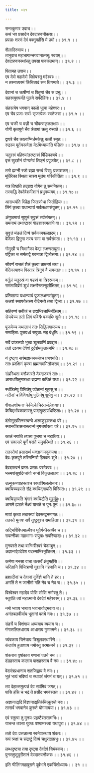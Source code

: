 ```yaml
---
title: ०३१

---
```

सनत्कुमार उवाच।।  
कथं भव प्रसादेन देवदारुवनौकसः।।  
प्रपन्नाः शरणं देवं वक्तुमर्हसि मे प्रभो।। ३१.१ ।।  
  
शैलादिरुवाच।।  
तानुवाच महाभागान्भगवानात्मभूः स्वयम्।।  
देवदारुवनस्थांस्तु तपसा पावकप्रभान्।। ३१.२ ।।  
  
पितामह उवाच।।  
एष देवो महादेवो विज्ञेयस्तु महेश्वरः।।  
न तस्मात्परमं किंचित्पदं सम धिगम्यते।। ३१.३ ।।  
  
देवानां च ऋषीणां च पितॄणां चैव स प्रभुः।।  
सहस्रयुगपर्यंते पुलये सर्वदेहिनः।। ३१.४ ।।  
  
संहरत्येष भगवान् कालो भूत्वा महेश्वरः।।  
एष चैव प्रजाः सर्वाः सृजत्येकः स्वतेजसा।। ३१.५ ।।  
  
एष चक्री च वज्री च श्रीवत्सकृतलक्षणः।।  
योगी कृतयुगे चैव त्रेतायां क्रतु रुच्यते।। ३१.६ ।।  
  
द्वापरे चैव कालाग्निर्धमकेतुः कलौ स्मृतः।।  
रुद्रस्य मूर्तयस्त्वेता येऽभिध्यायांति पंडिताः।। ३१.७ ।।  
  
चतुरस्रं बहिश्चांतरष्टास्रं पिंडिकाश्रये।।  
वृत्तं सुदर्शनं योग्यमेवं लिङ्गं प्रपूजयेत्।। ३१.८ ।।  
  
तमो ह्यग्नी रजो ब्रह्मा सत्त्वं विष्णुः प्रकाशकम्।।  
मूर्तिरेका स्थिता चास्य मूर्तयः परिकीर्तिताः।। ३१.९ ।।  
  
यत्र तिष्ठति तद्ब्रह्म योगेन तु समन्वितम्।।  
तस्माद्धि देवदेवेशमीशानं प्रभुमव्ययम्।। ३१.१೦ ।।  
  
आराधयंति विप्रेंद्रा जितक्रोधा जितोंद्रियाः।।  
लिंगं कृत्वा यथान्यायं सर्वलक्षणसंयुतम्।। ३१.११ ।।  
  
अंगुष्ठमात्रं सुशुभं सुवृत्तं सर्वसंमतम्।।  
समनाभं तथाष्टास्रं षोडशास्रमतापि वा।। ३१.१२ ।।  
  
सुवृत्तं मंडलं दिव्यं सर्वकामफलप्रदम्।।  
वेदिका द्विगुणा तस्य समा वा सर्वसंमता।। ३१.१३ ।।  
  
गोमुखी च त्रिभागैका वेद्या लक्षणसयुता।।  
पट्टिका च समंताद्वै यवमात्रा द्विजोत्तमाः।। ३१.१४ ।।  
  
सौवर्णं राजतं शैलं कृत्वा ताम्रमयं तथा।।  
वेदिकायाश्च विस्तारं त्रिगुणं वै समन्ततः।। ३१.१५ ।।  
  
वर्तुलं चतुरस्रं वा षडस्रं वा त्रिरस्रकम्।।  
समंतान्निर्व्रणं शुभ्रं लक्षणैस्तत्सुलीक्षितम्।। ३१.१६ ।।  
  
प्रतिष्ठाप्य यथान्यायं पूजालक्षणसंयुतम्।।  
कलशं स्थापयेत्तस्य वेदिमध्ये तथा द्विजाः।। ३१.१७ ।।  
  
सहिरण्यं सबीजं च ब्रह्मभिश्चाभिमंत्रितम्।।  
सेचयेच्च ततो लिंगं पवित्रैः पञ्चभिः शुभैः।। ३१.१८ ।।  
  
पूजयेच्च यथालाभं ततः सिद्धिमवाप्स्यथ।।  
समाहिताः पूजयध्वं सपुत्राः सह बंधुभिः।। ३१.१९ ।।  
  
सर्वे प्रांजलयो भूत्वा शूलपाणिं प्रपद्यत।।  
ततो द्रक्ष्यथ देवेशं दुर्दर्शमकृतात्मभिः।। ३१.२೦ ।।  
  
यं दृष्ट्वा सर्वमज्ञानमधर्मश्च प्रणश्यति।।  
ततः प्रदक्षिणं कृत्वा ब्रह्माणममितौजसम्।। ३१.२१ ।।  
  
संप्रस्थिता वनौकास्ते देवदारुवनं ततः।।  
आराधयितुमारब्धा ब्रह्मणा कथितं यथा।। ३१.२२ ।।  
  
स्थंडिलेषु विचित्रेषु पर्वतानां गुहासु च।।  
नदीनां च विविक्तेषु पुलिनेषु शुभेषु च।। ३१.२३ ।।  
  
शैवालशोभनाः केचित्केचिदंतर्जलेशयाः।।  
केचिद्दर्भावकाशास्तु पादांगुष्ठाग्रधिष्ठिताः।। ३१.२४ ।।  
  
दंतोलूखलिनस्त्वन्ये अश्मकुट्टास्तथा परे।।  
स्थानवीरासनास्त्वन्ये मृगचर्यारताः परे।। ३१.२५ ।।  
  
कालं नयांति तपसा पूजया च महाधियः।।  
एवं संवत्सरे पूर्णे वसंते समुपस्थिते।। ३१.२६ ।।  
  
ततस्तेषां प्रसादार्थं भक्तानामनुकंपया।।  
देवः कृतयुगे तस्मिन्गिरौ हिमवतः शुभे।। ३१.२७ ।।  
  
देवदारुवनं प्राप्तः प्रसन्नः परमेश्वरः।।  
भस्मपांसूपदिग्धांगो नग्नो विकृतलक्षणः।। ३१.२८ ।।  
  
उल्मुकव्यग्रहस्तश्च रक्तपिंगललोचनः।।  
क्वचिच्चहसते रौद्रं क्वचिद्गायति विस्मितः।। ३१.२९ ।।  
  
क्वचिन्नृत्यति श्रृंगारं क्वचिद्रौति मुहुर्मुहुः।।  
आश्रमे ह्यटते भैक्ष्यं याचते च पुनः पुनः।। ३१.३೦ ।।  
  
मायां कृत्वा तथारूपां देवस्तद्वनमागतः।।  
ततस्ते मुनयः सर्वे तुष्टुवुश्च समाहिताः।। ३१.३१ ।।  
  
अद्भिर्विविधमाल्यैश्च धूपैर्गन्धैस्तथैव च।।  
सपत्नीका महाभागाः सपुत्राः सपरिच्छदाः।। ३१.३२ ।।  
  
मुनयस्ते तथा वाग्भिरीश्वरं चेदमब्रुन्।।  
अज्ञानाद्देवदेवेश यदस्माभिरनुष्ठितम्।। ३१.३३ ।।  
  
कर्मणा मनसा वाचा तत्सर्वं क्षंतुमर्हसि।।  
चरितानि विचित्राणी गुह्यानि गहनानि च।। ३१.३४ ।।  
  
ब्रह्मादीनां च देवानां दुर्विज्ञे यानि ते हर।।  
अगतिं ते न जानीमो गतिं नैव च नैव च।। ३१.३५ ।।  
  
विश्वेश्वर महादेव योसि सोसि नमोस्तु ते।।  
स्तुवंति त्वां महात्मानो देवदेवं महेश्वरम्।। ३१.३६ ।।  
  
नमो भवाय भव्याय भावनायोद्भवाय च।।  
अनंतबलवीर्याय भूतानां पतये नमः।। ३१.३७ ।।  
  
संहर्त्रे च पिशंगाय अव्ययाय व्ययाय च।।  
गंगासलिलधाराय आधाराय गुणात्मने।। ३१.३८ ।।  
  
त्र्यंबकाय त्रिनेत्राय त्रिशूलवरधारिणे।।  
कंदर्पाय हुताशाय नमोस्तु परमात्मने।। ३१.३९ ।।  
  
शंकराय वृषांकाय गणानां पतये नमः।।  
दंडहस्ताय कालाय पाशहस्ताय वै नमः।। ३१.४೦ ।।  
  
वेदमंत्रप्रधानाय शतजिह्वाय वै नमः।।  
भूतं भव्यं भविष्यं च स्थावरं जंगमं च यत्।। ३१.४१ ।।  
  
तव देहात्समुत्पन्नं देव सर्वमिदं जगत्।।  
पासि हंसि च भद्रं ते प्रसीद भगवंस्ततः।। ३१.४२ ।।  
  
अज्ञानाद्यदि विज्ञानाद्यत्किंचित्कुरुते नरः।।  
तत्सर्वं भगवानेव कुरुते योगमायया।। ३१.४३ ।।  
  
एवं स्तुत्वा तु मुनयः प्रहृष्टैरंतरात्मभिः।।  
याचन्त तपसा युक्तः पश्यामस्त्वां यथापुरा।। ३१.४४ ।।  
  
ततो देवः प्रसन्नात्मा स्वमेवास्थाय शंकरः।।  
रूपं त्र्यक्षं च संद्रष्टुं दिव्यं चक्षुरदात्प्रभुः।। ३१.४५ ।।  
  
लब्धदृष्ट्या तया दृष्ट्वा देवदेवं त्रियंबकम्।।  
पुनस्तुष्टुवुरीशानं देवदारुवनौकसः।। ३१.४६ ।।  
  
इति श्रीलिंगमहापुराणे पूर्वभागे एकत्रिंशोध्यायः।। ३१ ।।
